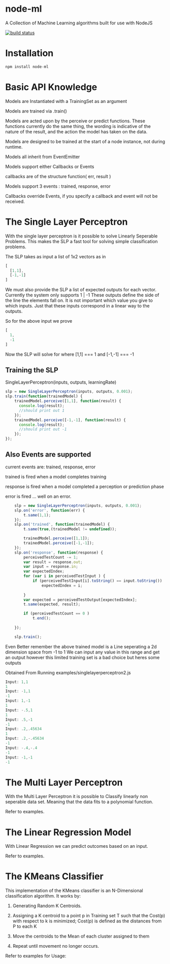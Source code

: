 node-ml
=======

A Collection of Machine Learning algorithms built for use with NodeJS

[![build status](https://secure.travis-ci.org/miketheprogrammer/node-ml.png)](http://travis-ci.org/miketheprogrammer/node-ml)

Installation
========
````javascript
npm install node-ml
````

Basic API Knowledge
========

Models are Instantiated with a TrainingSet as an argument

Models are trained via .train()

Models are acted upon by the perceive or predict functions. These functions currently do the same thing, the wording is indicative of the nature of the result, and the action the model has taken on the data.

Models are designed to be trained at the start of a node instance, not during runtime. 

Models all inherit from EventEmitter

Models support either Callbacks or Events

callbacks are of the structure function( err, result ) 

Models support 3 events : trained, response, error

Callbacks override Events, if you specify a callback and event will not be received.



The Single Layer Perceptron
========

With the single layer perceptron is it possible to solve Linearly Seperable Problems. This makes the SLP a fast tool for solving
simple classification problems.

The SLP takes as input a list of 1x2 vectors as in
````javascript
[
  [1,1],
  [-1,-1]
]
````
We must also provide the SLP a list of expected outputs for each vector. Currently the system only supports 1 | -1
These outputs define the side of the line the elements fall on. It is not important which value you give to which inputs.
Just that these inputs correspond in a linear way to the outputs.

So for the above input we prove
````javascript
[
  1,
  -1
]
````

Now the SLP will solve for where [1,1] === 1 and [-1,-1] === -1

Training the SLP
---------------
SingleLayerPerceptron(inputs, outputs, learningRate)
````javascript
slp = new SingleLayerPerceptron(inputs, outputs, 0.001);
slp.train(function(trainedModel) { 
    trainedModel.perceive([1,1], function(result) {
      console.log(result);
      //should print out 1
    }); 
    trainedModel.perceive([-1,-1], function(result) {
      console.log(result);
      //should print out -1
    });
});
````

Also Events are supported
--------------
current events are: trained, response, error

trained is fired when a model completes training

response is fired when a model completed a perception or prediction phase

error is fired ... well on an error.

````javascript
    slp = new SingleLayerPerceptron(inputs, outputs, 0.001);
    slp.on('error', function(err) {
        t.same(1,1);
    });
    slp.on('trained', function(trainedModel) {
        t.same(true,(trainedModel != undefined));

        trainedModel.perceive([1,1]);
        trainedModel.perceive([-1,-1]);
    });
    slp.on('response', function(response) {
        perceivedTestCount -= 1;
        var result = response.out;
        var input = response.in;
        var expectedIndex;
        for (var i in perceivedTestInput ) {
            if (perceivedTestInput[i].toString() == input.toString())
                expectedIndex = i;
            
        }
        var expected = perceivedTestOutput[expectedIndex];
        t.same(expected, result);

        if (perceivedTestCount == 0 )
            t.end();
        
    });

    slp.train();
````

Even Better remember the above trained model is a Line seperating a 2d dimension space from -1 to 1 
We can input any value in this range and get an output however this limited training set is a bad choice but heres some outputs

Obtained From Running examples/singlelayerperceptron2.js
````javascript
Input: 1,1
1
Input: -1,1
-1
Input: 1,-1
1
Input: -.5,1
1
Input: .5,-1
-1
Input: .2,.45634
1
Input: .2,-.45634
-1
Input: -.4,-.4
-1
Input: -1,-1
-1
````

The Multi Layer Perceptron
========
With the Multi Layer Perceptron it is possible to Classify linearly non seperable data set. Meaning that the data fits to a polynomial function.

Refer to examples.

The Linear Regression Model
========

With Linear Regression we can predict outcomes based on an input.

Refer to examples.

The KMeans Classifier
========

This implementation of the KMeans classifier is an N-Dimensional
classification algorithm. It works by:

1. Generating Random K Centroids.

2. Assigning a K centroid to a point p in Training set T
   such that the Cost(p) with respect to k is minimized;
   Cost(p) is defined as the distances from P to each K

3. Move the centroids to the Mean of each cluster assigned to them

4. Repeat until movement no longer occurs.

Refer to examples for Usage:
